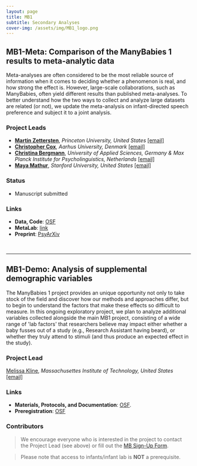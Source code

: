```yaml
---
layout: page
title: MB1
subtitle: Secondary Analyses
cover-img: /assets/img/MB1_logo.png
---
```


<!--
To-do:
- add information (+ pictures...), links etc.
-->

## MB1-Meta: Comparison of the ManyBabies 1 results to meta-analytic data
<!-- Description (300-word?) intro + method + result -->

Meta-analyses are often considered to be the most reliable source of information when it comes to deciding whether a phenomenon is real, and how strong the effect is. However, large-scale collaborations, such as ManyBabies, often yield different results than published meta-analyses. To better understand how the two ways to collect and analyze large datasets are related (or not), we update the meta-analysis on infant-directed speech preference and subject it to a joint analysis.


### Project Leads
* [**Martin Zettersten**](https://mzettersten.github.io/), *Princeton University, United States* [[email]](mailto:martincz@princeton.edu)
* [**Christopher Cox**](https://chriscox.netlify.app/), *Aarhus University, Denmark* [[email]](mailto:chris.mm.cox@gmail.com)
* [**Christina Bergmann**](https://scholar.google.com/citations?user=5e9DkjMAAAAJ&hl=en), *University of Applied Sciences, Germany & Max Planck Institute for Psycholinguistics, Netherlands* [[email]](mailto:chbergma@gmail.com)
* [**Maya Mathur**](https://www.mayamathur.com/), *Stanford University, United States* [[email]](mailto:mmathur@stanford.edu)


### Status
* Manuscript submitted

### Links
* **Data, Code**: [OSF](https://osf.io/amj7u/)
* **MetaLab**: [link](https://langcog.github.io/metalab/dataset/idspref/)
* **Preprint**: [PsyArXiv](https://doi.org/10.31234/osf.io/etqs7)

<br>

***
## MB1-Demo: Analysis of supplemental demographic variables
The ManyBabies 1 project provides an unique opportunity not only to take stock of the field and discover how our methods and approaches differ, but to begin to understand the factors that make these effects so difficult to measure. In this ongoing exploratory project, we plan to analyze additional variables collected alongside the main MB1 project, consisting of a wide range of 'lab factors' that researchers believe may impact either whether a baby fusses out of a study (e.g., Research Assistant having beard), or whether they truly attend to stimuli (and thus produce an expected effect in the study).

### Project Lead
[Melissa Kline](https://osf.io/d5mks/), *Massachusettes Institute of Technology, United States* [[email]](mailto:mekline@mit.edu)

<!--### Status-->

### Links
* **Materials, Protocols, and Documentation**: [OSF](https://osf.io/ryzmb/).
* **Preregistration**: [OSF](https://osf.io/puxbg/)

### Contributors
> We encourage everyone who is interested in the project to contact the Project Lead (see above) or fill out the [MB Sign-Up Form]({{site.baseurl}}/get_involved/).

> Please note that access to infants/infant lab is **NOT** a prerequisite.

